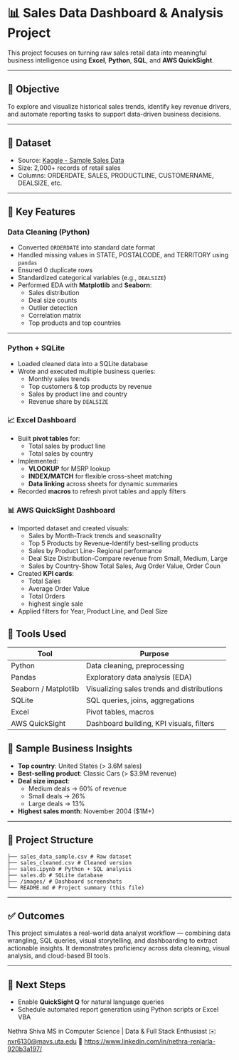 # 📊 Sales Data Dashboard & Analysis Project
This project focuses on turning raw sales retail data into meaningful business intelligence using **Excel**, **Python**, **SQL**, and **AWS QuickSight**. 

---

## 🚀 Objective

To explore and visualize historical sales trends, identify key revenue drivers, and automate reporting tasks to support data-driven business decisions.

---
## 📁 Dataset

- Source: [Kaggle - Sample Sales Data](https://www.kaggle.com/datasets/kyanyoga/sample-sales-data)
- Size: 2,000+ records of retail sales
- Columns: ORDERDATE, SALES, PRODUCTLINE, CUSTOMERNAME, DEALSIZE, etc.

---
## 📌 Key Features

### Data Cleaning (Python)
- Converted `ORDERDATE` into standard date format
- Handled missing values in STATE, POSTALCODE, and TERRITORY using `pandas`
- Ensured 0 duplicate rows
- Standardized categorical variables (e.g., `DEALSIZE`)
- Performed EDA with **Matplotlib** and **Seaborn**:
  - Sales distribution
  - Deal size counts
  - Outlier detection
  - Correlation matrix
  - Top products and top countries

---
### Python + SQLite
- Loaded cleaned data into a SQLite database
- Wrote and executed multiple business queries:
  - Monthly sales trends
  - Top customers & top products by revenue
  - Sales by product line and country
  - Revenue share by `DEALSIZE`


### 📈 Excel Dashboard
- Built **pivot tables** for:
  - Total sales by product line
  - Total sales by country
- Implemented:
  - **VLOOKUP** for MSRP lookup
  - **INDEX/MATCH** for flexible cross-sheet matching
  - **Data linking** across sheets for dynamic summaries
- Recorded **macros** to refresh pivot tables and apply filters

### 📊 AWS QuickSight Dashboard
- Imported dataset and created visuals:
  - Sales by Month-Track trends and seasonality  
  - Top 5 Products by Revenue-Identify best-selling products
  - Sales by Product Line- Regional performance 
  - Deal Size Distribution-Compare revenue from Small, Medium, Large
  - Sales by Country-Show Total Sales, Avg Order Value, Order Coun
- Created **KPI cards**:
  - Total Sales
  - Average Order Value
  - Total Orders
  - highest single sale
- Applied filters for Year, Product Line, and Deal Size


## 🧠 Tools Used

| Tool               | Purpose                                     |
|--------------------|---------------------------------------------|
| Python             | Data cleaning, preprocessing                | 
| Pandas             | Exploratory data analysis (EDA)             |
|Seaborn / Matplotlib|	Visualizing sales trends and distributions |
| SQLite             | SQL queries, joins, aggregations            |
| Excel              | Pivot tables, macros           |
| AWS QuickSight     | Dashboard building, KPI visuals, filters    |


## 📌 Sample Business Insights

- **Top country**: United States (> 3.6M sales)
- **Best-selling product**: Classic Cars (> $3.9M revenue)
- **Deal size impact**:
  - Medium deals → 60% of revenue
  - Small deals → 26%
  - Large deals → 13%
- **Highest sales month**: November 2004 ($1M+)
---

## 📂 Project Structure
```
├── sales_data_sample.csv # Raw dataset
├── sales_cleaned.csv # Cleaned version
├── sales.ipynb # Python + SQL analysis
├── sales.db # SQLite database
├── /images/ # Dashboard screenshots
└── README.md # Project summary (this file)
```

---

## ✅ Outcomes
This project simulates a real-world data analyst workflow — combining data wrangling, SQL queries, visual storytelling, and dashboarding to extract actionable insights. It demonstrates proficiency across data cleaning, visual analysis, and cloud-based BI tools.

---
## 🚀 Next Steps

- Enable **QuickSight Q** for natural language queries
- Schedule automated report generation using Python scripts or Excel VBA

Nethra Shiva
MS in Computer Science | Data & Full Stack Enthusiast
✉️ nxr6130@mavs.uta.edu
🔗 https://www.linkedin.com/in/nethra-renjarla-920b3a197/
